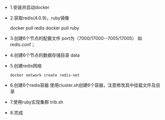 - 1.安装并启动docker

- 2.获取redis(4.0.9)，ruby镜像

	docker pull redis
	docker pull ruby

- 3.创建6个节点的配置文件 port为（7000/17000--7005/17005）
	如 redis.conf；

- 4.创建6个节点的数据存储目录 data

- 5.创建redis网络

      docker network create redis-net

- 6.创建6个redis容器
	使用cluster.sh创建6个容器，注意修改其中挂载文件及目录

- 7.使用ruby实现集群
	trib.sh

- 8.完成